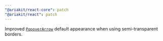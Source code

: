 ```yaml
---
"@ariakit/react-core": patch
"@ariakit/react": patch
---
```


Improved [`PopoverArrow`](https://ariakit.org/reference/popover-arrow) default appearance when using semi-transparent borders.

